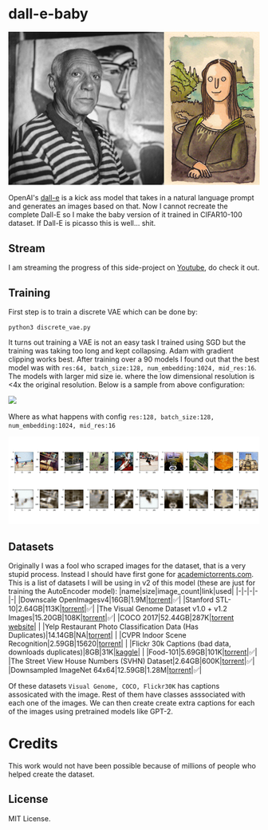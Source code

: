 # dall-e-baby

<img src="assets/header.png">

OpenAI's [dall-e](https://openai.com/blog/dall-e/) is a kick ass model that takes in a natural language prompt and generates an images based on that. Now I cannot recreate the complete Dall-E so I make the baby version of it trained in CIFAR10-100 dataset. If Dall-E is picasso this is well... shit.

## Stream

I am streaming the progress of this side-project on [Youtube](https://www.youtube.com/watch?v=B1UY8G44N3U&t=3019s), do check it out. 

## Training

First step is to train a discrete VAE which can be done by:
```
python3 discrete_vae.py
```

It turns out training a VAE is not an easy task I trained using SGD but the training was taking too long and kept collapsing. Adam with gradient clipping works best. After training over a 90 models I found out that the best model was with `res:64, batch_size:128, num_embedding:1024, mid_res:16`. The models with larger mid size ie. where the low dimensional resolution is <4x the original resolution. Below is a sample from above configuration:

<img src="assets/128_64_1024.gif">

Where as what happens with config `res:128, batch_size:128, num_embedding:1024, mid_res:16`

<img src="assets/128_1024.gif">

## Datasets

Originally I was a fool who scraped images for the dataset, that is a very stupid process. Instead I should have first gone for [academictorrents.com](https://academictorrents.com/). This is a list of datasets I will be using in v2 of this model (these are just for training the AutoEncoder model):
|name|size|image_count|link|used|
|-|-|-|-|-|
|Downscale OpenImagesv4|16GB|1.9M|[torrent](https://academictorrents.com/details/9208d33aceb2ca3eb2beb70a192600c9c41efba1)|✅|
|Stanford STL-10|2.64GB|113K|[torrent](https://academictorrents.com/details/a799a2845ac29a66c07cf74e2a2838b6c5698a6a)|✅|
|The Visual Genome Dataset v1.0 + v1.2 Images|15.20GB|108K|[torrent](https://academictorrents.com/details/1bfe6871046860a2ff8c0cc1414318beb35dc916)|✅|
|COCO 2017|52.44GB|287K|[torrent](https://academictorrents.com/details/74dec1dd21ae4994dfd9069f9cb0443eb960c962) [website](https://cocodataset.org/#download)| |
|Yelp Restaurant Photo Classification Data (Has Duplicates)|14.14GB|NA|[torrent](https://academictorrents.com/details/19c3aa2166d7bfceaf3d76c0d36f812e0f1b87bc)| |
|CVPR Indoor Scene Recognition|2.59GB|15620|[torrent](https://academictorrents.com/details/59aa0ad684e5d849f68bad9a6d43a9000a927164)| |
|Flickr 30k Captions (bad data, downloads duplicates)|8GB|31K|[kaggle](https://www.kaggle.com/hsankesara/flickr-image-dataset)| |
|Food-101|5.69GB|101K|[torrent](https://academictorrents.com/details/470791483f8441764d3b01dbc4d22b3aa58ef46f)|✅|
|The Street View House Numbers (SVHN) Dataset|2.64GB|600K|[torrent](https://academictorrents.com/details/6f4caf3c24803d114c3cae3ab9cb946cd23c7213)|✅|
|Downsampled ImageNet 64x64|12.59GB|1.28M|[torrent](https://academictorrents.com/details/96816a530ee002254d29bf7a61c0c158d3dedc3b)|✅|

Of these datasets `Visual Genome, COCO, Flickr30K` has captions assosicated with the image. Rest of them have classes asssociated with each one of the images. We can then create create extra captions for each of the images using pretrained models like GPT-2.

# Credits

This work would not have been possible because of millions of people who helped create the dataset.

## License

MIT License.
